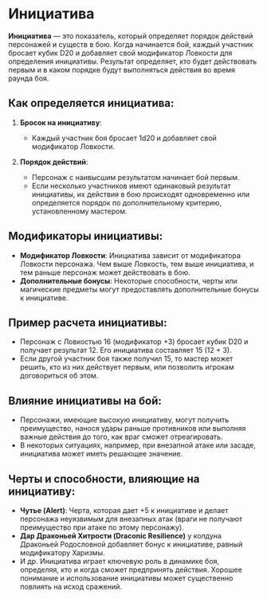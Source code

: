 # Инициатива

**Инициатива** — это показатель, который определяет порядок действий персонажей и существ в бою. Когда начинается бой, каждый участник бросает кубик D20 и добавляет свой модификатор Ловкости для определения инициативы. Результат определяет, кто будет действовать первым и в каком порядке будут выполняться действия во время раунда боя.

## Как определяется инициатива:

1. **Бросок на инициативу**:
   - Каждый участник боя бросает 1d20 и добавляет свой модификатор Ловкости.

2. **Порядок действий**:
   - Персонаж с наивысшим результатом начинает бой первым.
   - Если несколько участников имеют одинаковый результат инициативы, их действия в бою происходят одновременно или определяется порядок по дополнительному критерию, установленному мастером.

## Модификаторы инициативы:

- **Модификатор Ловкости**: Инициатива зависит от модификатора Ловкости персонажа. Чем выше Ловкость, тем выше инициатива, и тем раньше персонаж может действовать в бою.
- **Дополнительные бонусы**: Некоторые способности, черты или магические предметы могут предоставлять дополнительные бонусы к инициативе.

## Пример расчета инициативы:

- Персонаж с Ловкостью 16 (модификатор +3) бросает кубик D20 и получает результат 12. Его инициатива составляет 15 (12 + 3).
- Если другой участник боя также получил 15, то мастер может решить, кто из них действует первым, или позволить игрокам договориться об этом.

## Влияние инициативы на бой:

- Персонажи, имеющие высокую инициативу, могут получить преимущество, нанося удары раньше противников или выполняя важные действия до того, как враг сможет отреагировать.
- В некоторых ситуациях, например, при внезапной атаке или засаде, инициатива может иметь решающее значение.

## Черты и способности, влияющие на инициативу:

- **Чутье (Alert)**: Черта, которая дает +5 к инициативе и делает персонажа неуязвимым для внезапных атак (враги не получают преимущество при атаке по этому персонажу).
- **Дар Драконьей Хитрости (Draconic Resilience)** у колдуна Драконьей Родословной добавляет бонус к инициативе, равный модификатору Харизмы.
- И др.
Инициатива играет ключевую роль в динамике боя, определяя, кто и когда сможет предпринять действия. Хорошее понимание и использование инициативы может существенно повлиять на исход сражений.
